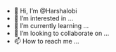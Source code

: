 - 👋 Hi, I’m @Harshalobi
- 👀 I’m interested in ...
- 🌱 I’m currently learning ...
- 💞️ I’m looking to collaborate on ...
- 📫 How to reach me ...

<!---
Harshalobi/Harshalobi is a ✨ special ✨ repository because its `README.md` (this file) appears on your GitHub profile.
You can click the Preview link to take a look at your changes.
--->

